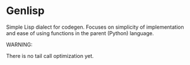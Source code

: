 # Genlisp

Simple Lisp dialect for codegen. Focuses on simplicity of implementation 
and ease of using functions in the parent (Python) language.


WARNING:

There is no tail call optimization yet.
